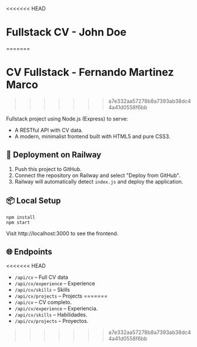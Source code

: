 <<<<<<< HEAD
# Fullstack CV - John Doe
=======
# CV Fullstack - Fernando Martinez Marco
>>>>>>> a7e332aa57278b8a7393ab38dc44a41d0558f6bb

Fullstack project using Node.js (Express) to serve:  
- A RESTful API with CV data.  
- A modern, minimalist frontend built with HTML5 and pure CSS3.

## 🚀 Deployment on Railway
1. Push this project to GitHub.  
2. Connect the repository on Railway and select "Deploy from GitHub".  
3. Railway will automatically detect `index.js` and deploy the application.

## 📦 Local Setup
```
npm install
npm start
```
Visit http://localhost:3000 to see the frontend.

## 🌐 Endpoints
<<<<<<< HEAD
- `/api/cv` – Full CV data  
- `/api/cv/experience` – Experience  
- `/api/cv/skills` – Skills  
- `/api/cv/projects` – Projects
=======
- `/api/cv` – CV completo.  
- `/api/cv/experience` – Experiencia.  
- `/api/cv/skills` – Habilidades.  
- `/api/cv/projects` – Proyectos.
>>>>>>> a7e332aa57278b8a7393ab38dc44a41d0558f6bb
